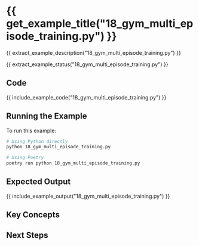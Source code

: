 # {{ get_example_title("18_gym_multi_episode_training.py") }}

{{ extract_example_description("18_gym_multi_episode_training.py") }}

{{ extract_example_status("18_gym_multi_episode_training.py") }}

## Code

{{ include_example_code("18_gym_multi_episode_training.py") }}

## Running the Example

To run this example:

```bash
# Using Python directly
python 18_gym_multi_episode_training.py

# Using Poetry
poetry run python 18_gym_multi_episode_training.py
```

## Expected Output

{{ include_example_output("18_gym_multi_episode_training.py") }}

## Key Concepts

<!-- This section should be manually filled in with key concepts demonstrated by the example -->

## Next Steps

<!-- This section should be manually filled in with links to related examples or documentation --> 

